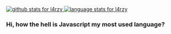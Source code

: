 <a href="https://github.com/l4rzy">
  <img src="https://github-readme-stats.vercel.app/api?username=l4rzy&show_icons=true&icon_color=0366d6&bg_color=ffffff&hide_title=true" alt="github stats for l4rzy">
</a>

<a href="https://github.com/l4rzy?tab=repositories">
  <img src="https://github-readme-stats.vercel.app/api/top-langs?username=l4rzy&layout=compact" alt="language stats for l4rzy">
</a>

### Hi, how the hell is Javascript my most used language?

<!--
**l4rzy/l4rzy** is a ✨ _special_ ✨ repository because its `README.md` (this file) appears on your GitHub profile.

Here are some ideas to get you started:

- 🔭 I’m currently working on ...
- 🌱 I’m currently learning ...
- 👯 I’m looking to collaborate on ...
- 🤔 I’m looking for help with ...
- 💬 Ask me about ...
- 📫 How to reach me: ...
- 😄 Pronouns: ...
- ⚡ Fun fact: ...
-->
